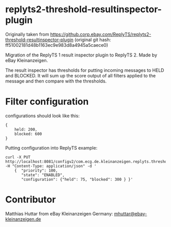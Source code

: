 # replyts2-threshold-resultinspector-plugin
Originally taken from https://github.corp.ebay.com/ReplyTS/replyts2-threshold-resultinspector-plugin
(original git hash: ff51002181d48b1163ec9e983d8a4945a5caece0)

Migration of the ReplyTS 1 result inspector  plugin to ReplyTS 2. Made by eBay Kleinanzeigen.

The result inspector has thresholds for putting incoming messages to HELD and BLOCKED. It will sum up the score output of all filters applied to the message and then compare with the thresholds. 

# Filter configuration


configurations should look like this:
```
{
    held: 200, 
    blocked: 600
}
```

Putting configuration into ReplyTS example: 
```
curl -X PUT http://localhost:8081/configv2/com.ecg.de.kleinanzeigen.replyts.thresholdresultinspector.ThresholdResultInspectorFactory/Default -H "Content-Type: application/json" -d '
    {  "priority": 100, 
       "state": "ENABLED", 
       "configuration": {"held": 75, "blocked": 300 } }'
```
# Contributor
Matthias Huttar from eBay Kleinanzeigen Germany: mhuttar@ebay-kleinanzeigen.de
